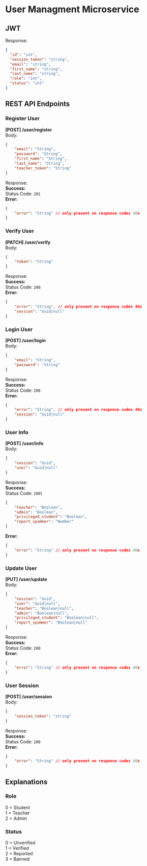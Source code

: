 # User Managment Microservice
## JWT 
Response:
```json
{
  "id": "int",
  "session_token": "string",
  "email": "string",
  "first_name": "string",
  "last_name": "string",
  "role": "int",
  "status": "int"
}
```
## REST API Endpoints
### Register User
**[POST] /user/register**\
Body:
```json
{
    "email": "String",
    "password": "String",
    "first_name": "String",
    "last_name": "String",
    "teacher_token": "String"
}
```
Response:\
__Success:__\
Status Code: `201`\
__Error:__
```json
{
    "error": "String" // only present on response codes 40x
}
```
### Verify User
**[PATCH] /user/verify**\
Body:
```json
{
    "token": "String"
}
```
Response:\
__Success:__\
Status Code: `200`\
__Error:__
```json
{
    "error": "String", // only present on response codes 40x
    "session": "Guid|null"
}
```
### Login User
**[POST] /user/login**\
Body:
```json
{
    "email": "String",
    "password": "String"
}
```
Response:\
__Success:__\
Status Code: `200`\
__Error:__
```json
{
    "error": "String", // only present on response codes 40x
    "session": "Guid|null"
}
```
### User Info
**[POST] /user/info**\
Body:
```json
{
    "session": "Guid",
    "user": "Guid|null"
}
```
Response:\
__Success:__\
Status Code: `200`\
```json
{
    "teacher": "Boolean",
    "admin": "Boolean",
    "privileged_student": "Boolean",
    "report_spammer": "Number"
}
```
__Error:__
```json
{
    "error": "String" // only present on response codes 40x
}
```
### Update User
**[PUT] /user/update**\
Body:
```json
{
    "session": "Guid",
    "user": "Guid|null",
    "teacher": "Boolean|null",
    "admin": "Boolean|null",
    "privileged_student": "Boolean|null",
    "report_spammer": "Boolean|null"
}
```
Response:\
__Success:__\
Status Code: `200`\
__Error:__
```json
{
    "error": "String" // only present on response codes 40x
}
```
### User Session
**[POST] /user/session**\
Body:
```json
{
    "session_token": "string"
}
```
Response:\
__Success:__\
Status Code: `200`\
__Error:__
```json
{
    "error": "String" // only present on response codes 40x
}
```
## Explanations 
### Role
0 = Student\
1 = Teacher\
2 = Admin
### Status
0 = Unverified\
1 = Verified\
2 = Reported\
3 = Banned
